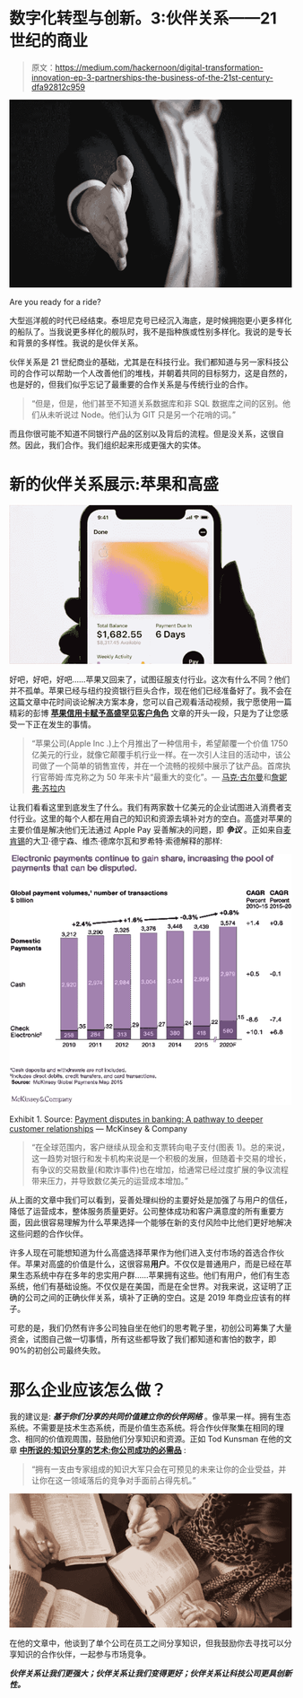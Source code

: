 # 数字化转型与创新。3:伙伴关系——21 世纪的商业

> 原文：<https://medium.com/hackernoon/digital-transformation-innovation-ep-3-partnerships-the-business-of-the-21st-century-dfa92812c959>

![](img/74684a22a602467012c4e27148bdb700.png)

Are you ready for a ride?

大型巡洋舰的时代已经结束。泰坦尼克号已经沉入海底，是时候拥抱更小更多样化的船队了。当我说更多样化的舰队时，我不是指种族或性别多样化。我说的是专长和背景的多样性。我说的是伙伴关系。

伙伴关系是 21 世纪商业的基础，尤其是在科技行业。我们都知道与另一家科技公司的合作可以帮助一个人改善他们的堆栈，并朝着共同的目标努力，这是自然的，也是好的，但我们似乎忘记了最重要的合作关系是与传统行业的合作。

> “但是，但是，他们甚至不知道关系数据库和非 SQL 数据库之间的区别。他们从未听说过 Node。他们认为 GIT 只是另一个花哨的词。”

而且你很可能不知道不同银行产品的区别以及背后的流程。但是没关系，这很自然。因此，我们合作。我们组织起来形成更强大的实体。

# 新的伙伴关系展示:苹果和高盛

![](img/8348aa56914c5dea8f67e5dafdfd9acc.png)

好吧，好吧，好吧……苹果又回来了，试图征服支付行业。这次有什么不同？他们并不孤单。苹果已经与纽约投资银行巨头合作，现在他们已经准备好了。我不会在这篇文章中花时间谈论解决方案本身，您可以自己观看活动视频，我宁愿使用一篇精彩的彭博 [**苹果信用卡赋予高盛罕见客户角色**](https://www.bloomberg.com/news/articles/2019-04-09/apple-s-credit-card-gives-goldman-sachs-rare-customer-role) 文章的开头一段，只是为了让您感受一下正在发生的事情。

> “苹果公司(Apple Inc .)上个月推出了一种信用卡，希望颠覆一个价值 1750 亿美元的行业，就像它颠覆手机行业一样。在一次引人注目的活动中，该公司做了一个简单的销售宣传，并在一个流畅的视频中展示了钛产品。首席执行官蒂姆·库克称之为 50 年来卡片“最重大的变化”。— [马克·古尔曼](https://www.bloomberg.com/authors/AS7Hj1mBMGM/mark-gurman)和[詹妮弗·苏拉内](https://www.bloomberg.com/authors/ARe4WVE9wkg/jennifer-surane)

让我们看看这里到底发生了什么。我们有两家数十亿美元的企业试图进入消费者支付行业。这里的每个人都在用自己的知识和资源去填补对方的空白。高盛对苹果的主要价值是解决他们无法通过 Apple Pay 妥善解决的问题，即 ***争议*** 。正如来自[麦肯锡](https://www.mckinsey.com/industries/financial-services/our-insights/payment-disputes-in-banking-a-pathway-to-deeper-customer-relationships)的大卫·德宁森、维杰·德席尔瓦和罗希特·索德解释的那样:

![](img/9feb33da042878460b57d452c30b3c2d.png)

Exhibit 1\. Source: [Payment disputes in banking: A pathway to deeper customer relationships](https://www.mckinsey.com/industries/financial-services/our-insights/payment-disputes-in-banking-a-pathway-to-deeper-customer-relationships) — McKinsey & Company

> “在全球范围内，客户继续从现金和支票转向电子支付(图表 1)。总的来说，这一趋势对银行和发卡机构来说是一个积极的发展，但随着卡交易的增长，有争议的交易数量(和欺诈事件)也在增加，给通常已经过度扩展的争议流程带来压力，并导致数亿美元的运营成本增加。”

从上面的文章中我们可以看到，妥善处理纠纷的主要好处是加强了与用户的信任，降低了运营成本，整体服务质量更好。公司整体成功和客户满意度的所有重要方面，因此很容易理解为什么苹果选择一个能够在新的支付风险中比他们更好地解决这些问题的合作伙伴。

许多人现在可能想知道为什么高盛选择苹果作为他们进入支付市场的首选合作伙伴。苹果对高盛的价值是什么，这很容易**用户**。不仅仅是普通用户，而是已经在苹果生态系统中存在多年的忠实用户群……苹果拥有这些。他们有用户，他们有生态系统，他们有基础设施。不仅仅是在美国，而是在全世界。对我来说，这证明了正确的公司之间的正确伙伴关系，填补了正确的空白。这是 2019 年商业应该有的样子。

可悲的是，我们仍然有许多公司独自坐在他们的思考靴子里，初创公司筹集了大量资金，试图自己做一切事情，所有这些都导致了我们都知道和害怕的数字，即 90%的初创公司最终失败。

# 那么企业应该怎么做？

我的建议是: ***基于你们分享的共同价值建立你的伙伴网络*** 。像苹果一样。拥有生态系统。不需要是技术生态系统，而是价值生态系统。将合作伙伴聚集在相同的理念、相同的价值观周围，鼓励他们分享知识和资源。正如 Tod Kunsman 在他的文章 [**中所说的:知识分享的艺术:你公司成功的必需品**](https://everyonesocial.com/blog/knowledge-sharing/) :

> “拥有一支由专家组成的知识大军只会在可预见的未来让你的企业受益，并让你在这一领域落后的竞争对手面前占得先机。”

![](img/6498cc4fb34658a87678679f75f525f5.png)

在他的文章中，他谈到了单个公司在员工之间分享知识，但我鼓励你去寻找可以分享知识的合作伙伴，一起参与市场竞争。

***伙伴关系让我们更强大；伙伴关系让我们变得更好；伙伴关系让科技公司更具创新性。***